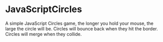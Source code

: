 # JavaScriptCircles
A simple JavaScript Circles game, the longer you hold your mouse, the large the circle will be. 
Circles will bounce back when they hit the border.
Circles will merge when they collide.
